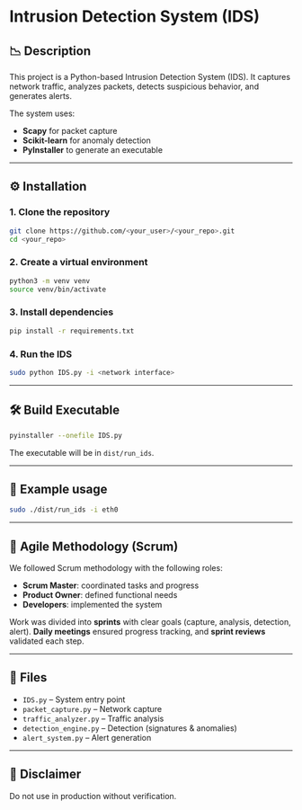 # Intrusion Detection System (IDS)

## 📉 Description

This project is a Python-based Intrusion Detection System (IDS). It captures network traffic, analyzes packets, detects suspicious behavior, and generates alerts.

The system uses:

* **Scapy** for packet capture
* **Scikit-learn** for anomaly detection
* **PyInstaller** to generate an executable

---

## ⚙️ Installation

### 1. Clone the repository

```bash
git clone https://github.com/<your_user>/<your_repo>.git
cd <your_repo>
```

### 2. Create a virtual environment

```bash
python3 -m venv venv
source venv/bin/activate
```

### 3. Install dependencies

```bash
pip install -r requirements.txt
```

### 4. Run the IDS

```bash
sudo python IDS.py -i <network interface>
```

---

## 🛠 Build Executable

```bash
pyinstaller --onefile IDS.py
```

The executable will be in `dist/run_ids`.

---

## 🚀 Example usage

```bash
sudo ./dist/run_ids -i eth0
```

---

## 🧠 Agile Methodology (Scrum)

We followed Scrum methodology with the following roles:

* **Scrum Master**: coordinated tasks and progress
* **Product Owner**: defined functional needs
* **Developers**: implemented the system

Work was divided into **sprints** with clear goals (capture, analysis, detection, alert). **Daily meetings** ensured progress tracking, and **sprint reviews** validated each step.

---

## 📁 Files

* `IDS.py` – System entry point
* `packet_capture.py` – Network capture
* `traffic_analyzer.py` – Traffic analysis
* `detection_engine.py` – Detection (signatures & anomalies)
* `alert_system.py` – Alert generation

---

## 📌 Disclaimer
Do not use in production without verification.
